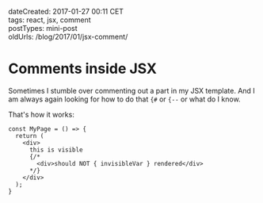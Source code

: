 dateCreated: 2017-01-27 00:11 CET  
tags: react, jsx, comment  
postTypes: mini-post  
oldUrls: /blog/2017/01/jsx-comment/  

# Comments inside JSX

Sometimes I stumble over commenting out a part in my JSX template.
And I am always again looking for how to do that `{#` or `{--`
or what do I know.

That's how it works:

```text
const MyPage = () => {
  return (
    <div>
      this is visible
      {/*
        <div>should NOT { invisibleVar } rendered</div>
      */}
    </div>
  );
}
```
